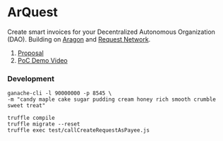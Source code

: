 # ArQuest
Create smart invoices for your Decentralized Autonomous Organization (DAO). Building on [Aragon](https://aragon.org/) and [Request Network](https://request.network/#/).


1. [Proposal](https://github.com/Blockternship/projects/issues/11)
2. [PoC Demo Video](https://www.youtube.com/watch?v=E0p5Bjhkb30&feature=youtu.be)

### Development
```shell
ganache-cli -l 90000000 -p 8545 \
-m "candy maple cake sugar pudding cream honey rich smooth crumble sweet treat"

truffle compile
truffle migrate --reset
truffle exec test/callCreateRequestAsPayee.js
```
